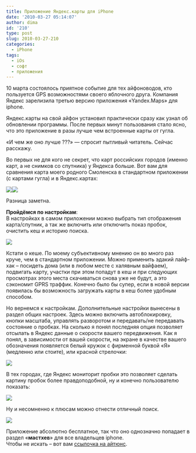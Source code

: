 ```yaml
---
title: Приложение Яндекс.карты для iPhone
date: '2010-03-27 05:14:07'
author: dima
id: '210'
type: post
slug: 2010-03-27-210
categories:
  - iPhone
tags:
  - iOs
  - софт
  - приложения
---
```


10 марта состоялось приятное событие для тех айфоноводов, кто пользуется GPS возможностями своего яблочного друга. Компания Яндекс зарелизила третью версию приложения «Yandex.Maps» для iphone.  
  
Яндекс.карты на свой айфон установил практически сразу как узнал об обновлении программы. После первых минут пользования стало ясно, что это приложение в разы лучше чем встроенные карты от гугла.

«И чем же оно лучше ???» — спросит пытливый читатель. Сейчас расскажу.

Во первых не для кого не секрет, что карт российских городов (именно карт, а не снимков со спутника) у Яндекса больше. Вот вам для сравнения карта моего родного Смоленска в стандартном приложении (с картами гугла) и в Яндекс.картах:  

![](/uploads/_bl/2/56580575.jpg)![](/uploads/_bl/2/09643974.jpg)

  

  
Разница заметна.

**Пройдёмся по настройкам**:  
В настройках в самом приложении можно выбрать тип отображения карта/спутник, а так же включить или отключить показ пробок, очистить кеш и историю поиска.  

![](/uploads/_bl/2/21135591.jpg)

Кстати о кеше. По моему субъективному мнению он во много раз круче, чем в стандартном приложении. Можно применить эдакий лайф-хак – посидеть дома (или в любом месте с халявным вайфаем), подвигать карту, участки при этом попадут в кеш и при следующих просмотрах этого места скачиваться снова уже не будут, а это сэкономит GPRS траффик. Конечно было бы супер, если в новой версии появилась бы возможность загружать карты в кеш более удобным способом.

Но вернемся к настройкам. Дополнительные настройки вынесены в раздел общих настроек. Здесь можно включить автоблокировку, кнопки масштаба, управлять разворотом и передавать/не передавать состояние о пробках. На сколько я понял последняя опция позволяет отсылать в Яндекс данные о скорости вашего передвижения. Как я понял, в зависимости от вашей скорости, на экране в качестве вашего обозначения появляется белый кружок с фирменной буквой «Я» (медленно или стоите), или красной стрелочки:  

![](/uploads/_bl/2/55557218.jpg)

В тех городах, где Яндекс мониторит пробки это позволяет сделать картину пробок более правдоподобной, ну и конечно пользователю показать:  

![](/uploads/_bl/2/98310381.jpg)

Ну и несомненно к плюсам можно отнести отличный поиск.  

![](/uploads/_bl/2/70841114.jpg)

Приложение абсолютно бесплатное, так что оно однозначно попадает в раздел «**мастхев**» для все владельцев iphone.  
Чтобы не искать – вот вам [ссылочка на айтюнс](http://itunes.apple.com/ru/app/yandex-maps/id313877526?mt=8).